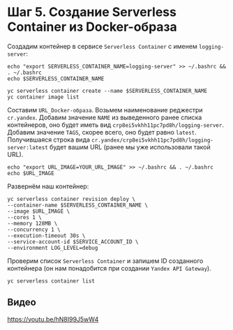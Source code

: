 # Шаг 5. Создание Serverless Container из Docker-образа

Создадим контейнер в сервисе `Serverless Container` с именем `logging-server`:

    echo "export SERVERLESS_CONTAINER_NAME=logging-server" >> ~/.bashrc && . ~/.bashrc
    echo $SERVERLESS_CONTAINER_NAME

    yc serverless container create --name $SERVERLESS_CONTAINER_NAME
    yc container image list

Составим `URL_Docker-образа`. Возьмем наименование реджестри `cr.yandex`. Добавим значение `NAME` из выведенного ранее списка контейнеров, оно будет иметь вид `crp8ei5vkhh11pc7pd8h/logging-server`. Добавим значение `TAGS`, скорее всего, оно будет равно `latest`. Получившаяся строка вида `cr.yandex/crp8ei5vkhh11pc7pd8h/logging-server:latest` будет вашим URL (ранее мы уже использовали такой URL).

    echo "export URL_IMAGE=YOUR_URL_IMAGE" >> ~/.bashrc && . ~/.bashrc
    echo $URL_IMAGE

Развернём наш контейнер:

    yc serverless container revision deploy \
    --container-name $SERVERLESS_CONTAINER_NAME \
    --image $URL_IMAGE \
    --cores 1 \
    --memory 128MB \
    --concurrency 1 \
    --execution-timeout 30s \
    --service-account-id $SERVICE_ACCOUNT_ID \
    --environment LOG_LEVEL=debug

Проверим список `Serverless Container` и запишем ID созданного контейнера (он нам понадобится при создании `Yandex API Gateway`).

    yc serverless container list

## Видео

https://youtu.be/hN8I99J5wW4